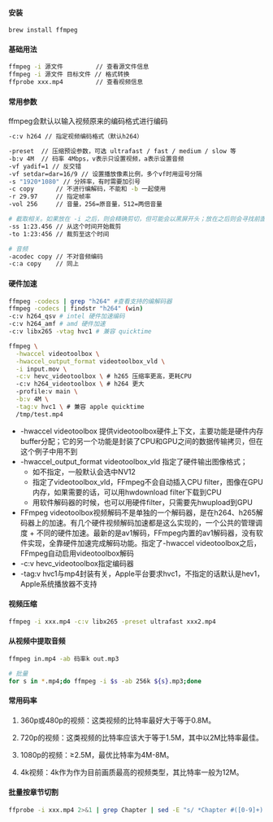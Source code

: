 #### 安装

```
brew install ffmpeg
```



#### 基础用法

```bash
ffmpeg -i 源文件         // 查看源文件信息
ffmpeg -i 源文件 目标文件 // 格式转换
ffprobe xxx.mp4         // 查看视频信息
```



#### 常用参数

ffmpeg会默认以输入视频原来的编码格式进行编码

```bash
-c:v h264 // 指定视频编码格式（默认h264）

-preset  // 压缩预设参数，可选 ultrafast / fast / medium / slow 等
-b:v 4M  // 码率 4Mbps，v表示只设置视频，a表示设置音频
-vf yadif=1 // 反交错
-vf setdar=dar=16/9 // 设置播放像素比例，多个vf时用逗号分隔
-s "1920*1080" // 分辨率，有时需要加引号
-c copy      // 不进行编解码，不能和 -b 一起使用
-r 29.97     // 指定帧率
-vol 256     // 音量，256=原音量，512=两倍音量

# 截取相关。如果放在 -i 之后，则会精确剪切，但可能会以黑屏开头；放在之后则会寻找前面最近一个关键帧
-ss 1:23.456 // 从这个时间开始裁剪
-to 1:23:456 // 裁剪至这个时间

# 音频
-acodec copy // 不对音频编码
-c:a copy    // 同上
```



#### 硬件加速

```bash
ffmpeg -codecs | grep "h264" #查看支持的编解码器
ffmpeg -codecs | findstr "h264" (win)
-c:v h264_qsv # intel 硬件加速编码
-c:v h264_amf # amd 硬件加速
-c:v libx265 -vtag hvc1 # 兼容 quicktime
```





```bash
ffmpeg \
  -hwaccel videotoolbox \
  -hwaccel_output_format videotoolbox_vld \
  -i input.mov \
  -c:v hevc_videotoolbox \ # h265 压缩率更高，更耗CPU
  -c:v h264_videotoolbox \ # h264 更大
  -profile:v main \
  -b:v 4M \
  -tag:v hvc1 \ # 兼容 apple quicktime
  /tmp/test.mp4
```

- -hwaccel videotoolbox 提供videotoolbox硬件上下文，主要功能是硬件内存buffer分配；它的另一个功能是封装了CPU和GPU之间的数据传输拷贝，但在这个例子中用不到
- -hwaccel_output_format videotoolbox_vld 指定了硬件输出图像格式；
  - 如不指定，一般默认会选中NV12
  - 指定了videotoolbox_vld，FFmpeg不会自动插入CPU filter，图像在GPU内存，如果需要的话，可以用hwdownload filter下载到CPU
  - 用软件解码器的时候，也可以用硬件filter，只需要先hwupload到GPU
- FFmpeg videotoolbox视频解码不是单独的一个解码器，是在h264、h265解码器上的加速。有几个硬件视频解码加速都是这么实现的，一个公共的管理调度 + 不同的硬件加速。最新的是av1解码，FFmpeg内置的av1解码器，没有软件实现，全靠硬件加速完成解码功能。指定了-hwaccel videotoolbox之后，FFmpeg自动启用videotoolbox解码
- -c:v hevc_videotoolbox指定编码器
- -tag:v hvc1与mp4封装有关，Apple平台要求hvc1，不指定的话默认是hev1，Apple系统播放器不支持



#### 视频压缩

```bash
ffmpeg -i xxx.mp4 -c:v libx265 -preset ultrafast xxx2.mp4
```



#### 从视频中提取音频

```bash
ffmpeg in.mp4 -ab 码率k out.mp3

# 批量
for s in *.mp4;do ffmpeg -i $s -ab 256k ${s}.mp3;done
```



#### 常用码率

1. 360p或480p的视频：这类视频的比特率最好大于等于0.8M。

2. 720p的视频：这类视频的比特率应该大于等于1.5M，其中以2M比特率最佳。

3. 1080p的视频：≥2.5M，最优比特率为4M-8M。

4. 4k视频：4k作为作为目前画质最高的视频类型，其比特率一般为12M。



#### 批量按章节切割

```bash
ffprobe -i xxx.mp4 2>&1 | grep Chapter | sed -E "s/ *Chapter #([0-9]+):([0-9]+): start ([0-9]+\.[0-9]+), end ([0-9]+\.[0-9]+)/ -i xxx.mp4 -ss \3 -to \4 -c copy xxx-\2.mp4/" | xargs -n 11 ffmpeg
```

